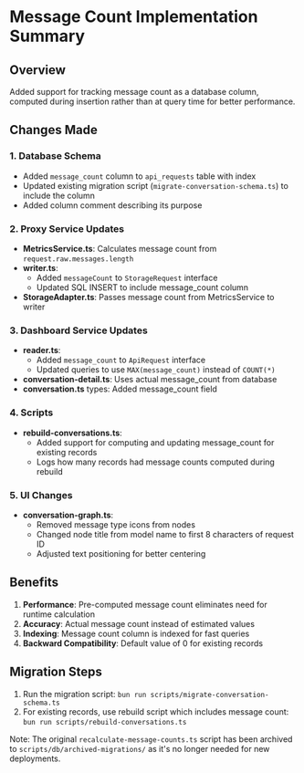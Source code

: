 # Message Count Implementation Summary

## Overview

Added support for tracking message count as a database column, computed during insertion rather than at query time for better performance.

## Changes Made

### 1. Database Schema

- Added `message_count` column to `api_requests` table with index
- Updated existing migration script (`migrate-conversation-schema.ts`) to include the column
- Added column comment describing its purpose

### 2. Proxy Service Updates

- **MetricsService.ts**: Calculates message count from `request.raw.messages.length`
- **writer.ts**:
  - Added `messageCount` to `StorageRequest` interface
  - Updated SQL INSERT to include message_count column
- **StorageAdapter.ts**: Passes message count from MetricsService to writer

### 3. Dashboard Service Updates

- **reader.ts**:
  - Added `message_count` to `ApiRequest` interface
  - Updated queries to use `MAX(message_count)` instead of `COUNT(*)`
- **conversation-detail.ts**: Uses actual message_count from database
- **conversation.ts** types: Added message_count field

### 4. Scripts

- **rebuild-conversations.ts**:
  - Added support for computing and updating message_count for existing records
  - Logs how many records had message counts computed during rebuild

### 5. UI Changes

- **conversation-graph.ts**:
  - Removed message type icons from nodes
  - Changed node title from model name to first 8 characters of request ID
  - Adjusted text positioning for better centering

## Benefits

1. **Performance**: Pre-computed message count eliminates need for runtime calculation
2. **Accuracy**: Actual message count instead of estimated values
3. **Indexing**: Message count column is indexed for fast queries
4. **Backward Compatibility**: Default value of 0 for existing records

## Migration Steps

1. Run the migration script: `bun run scripts/migrate-conversation-schema.ts`
2. For existing records, use rebuild script which includes message count: `bun run scripts/rebuild-conversations.ts`

Note: The original `recalculate-message-counts.ts` script has been archived to `scripts/db/archived-migrations/` as it's no longer needed for new deployments.
